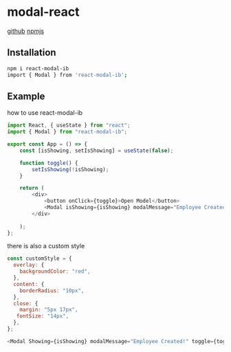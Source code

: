 # modal-react

[github](https://github.com/imane-R/modal-react.git)
[npmjs](https://www.npmjs.com/package/react-modal-ib)

## Installation

```sh
npm i react-modal-ib
import { Modal } from 'react-modal-ib';
```
## Example

how to use react-modal-ib 

```js
import React, { useState } from "react";
import { Modal } from "react-modal-ib";

export const App = () => {
    const [isShowing, setIsShowing] = useState(false);

    function toggle() {
        setIsShowing(!isShowing);
    }

    return (
        <div>
            <button onClick={toggle}>Open Model</button>
            <Modal isShowing={isShowing} modalMessage="Employee Created!" toggle={toggle}/>
        </div>
       
    );
};
```
there is also a custom style

```js
const customStyle = {
  overlay: {
    backgroundColor: "red",
  },
  content: {
    borderRadius: "10px",
  },
  close: {
    margin: "5px 17px",
   fontSize: "14px",
  },
};

<Modal Showing={isShowing} modalMessage="Employee Created!" toggle={toggle}  style={customStyle} />;
